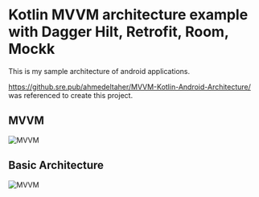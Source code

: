 # Kotlin MVVM architecture example with Dagger Hilt, Retrofit, Room, Mockk

This is my sample architecture of android applications.

https://github.sre.pub/ahmedeltaher/MVVM-Kotlin-Android-Architecture/ was referenced to create this project.

## MVVM
![MVVM](https://upload.wikimedia.org/wikipedia/commons/thumb/8/87/MVVMPattern.png/750px-MVVMPattern.png)

## Basic Architecture
![MVVM](https://miro.medium.com/max/1400/0*PKo4mQsOOGUqPlVp.png)